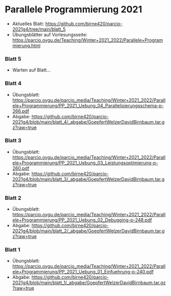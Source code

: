 # Parallele Programmierung 2021
- Aktuelles Blatt: https://github.com/birne420/parcio-2021g4/tree/main/blatt_5
- Übungsblätter auf Vorlesungsseite: https://parcio.ovgu.de/Teaching/Winter+2021_2022/Parallele+Programmierung.html
### Blatt 5
- Warten auf Blatt...
### Blatt 4
- Übungsblatt: https://parcio.ovgu.de/parcio_media/Teaching/Winter+2021_2022/Parallele+Programmierung/PP_2021_Uebung_04_Parallelisierungsschema-p-266.pdf
- Abgabe: https://github.com/birne420/parcio-2021g4/blob/main/blatt_4/_abgabe/GoepfertWelzerDavidBirnbaum.tar.gz?raw=true
### Blatt 3
- Übungsblatt: https://parcio.ovgu.de/parcio_media/Teaching/Winter+2021_2022/Parallele+Programmierung/PP_2021_Uebung_03_Leistungsoptimierung-p-260.pdf
- Abgabe: https://github.com/birne420/parcio-2021g4/blob/main/blatt_3/_abgabe/GoepfertWelzerDavidBirnbaum.tar.gz?raw=true
### Blatt 2
- Übungsblatt: https://parcio.ovgu.de/parcio_media/Teaching/Winter+2021_2022/Parallele+Programmierung/PP_2021_Uebung_02_Debugging-p-248.pdf
- Abgabe: https://github.com/birne420/parcio-2021g4/blob/main/blatt_2/_abgabe/GoepfertWelzerDavidBirnbaum.tar.gz?raw=true
### Blatt 1
- Übungsblatt: https://parcio.ovgu.de/parcio_media/Teaching/Winter+2021_2022/Parallele+Programmierung/PP_2021_Uebung_01_Einfuehrung-p-240.pdf
- Abgabe: https://github.com/birne420/parcio-2021g4/blob/main/blatt_1/_abgabe/GoepfertWelzerDavidBirnbaum.tar.gz?raw=true
